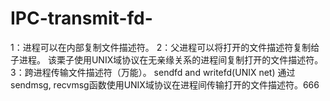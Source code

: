 # IPC-transmit-fd-
1：进程可以在内部复制文件描述符。
2：父进程可以将打开的文件描述符复制给子进程。
该栗子使用UNIX域协议在无亲缘关系的进程间复制打开的文件描述符。
3：跨进程传输文件描述符（万能）。
sendfd and writefd(UNIX net)
通过sendmsg, recvmsg函数使用UNIX域协议在进程间传输打开的文件描述符。666
